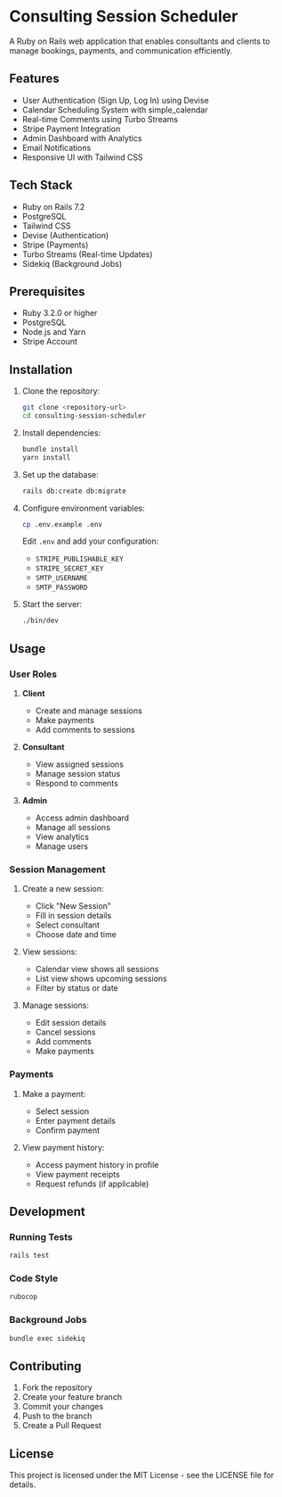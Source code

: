 # Consulting Session Scheduler

A Ruby on Rails web application that enables consultants and clients to manage bookings, payments, and communication efficiently.

## Features

- User Authentication (Sign Up, Log In) using Devise
- Calendar Scheduling System with simple_calendar
- Real-time Comments using Turbo Streams
- Stripe Payment Integration
- Admin Dashboard with Analytics
- Email Notifications
- Responsive UI with Tailwind CSS

## Tech Stack

- Ruby on Rails 7.2
- PostgreSQL
- Tailwind CSS
- Devise (Authentication)
- Stripe (Payments)
- Turbo Streams (Real-time Updates)
- Sidekiq (Background Jobs)

## Prerequisites

- Ruby 3.2.0 or higher
- PostgreSQL
- Node.js and Yarn
- Stripe Account

## Installation

1. Clone the repository:
   ```bash
   git clone <repository-url>
   cd consulting-session-scheduler
   ```

2. Install dependencies:
   ```bash
   bundle install
   yarn install
   ```

3. Set up the database:
   ```bash
   rails db:create db:migrate
   ```

4. Configure environment variables:
   ```bash
   cp .env.example .env
   ```
   Edit `.env` and add your configuration:
   - `STRIPE_PUBLISHABLE_KEY`
   - `STRIPE_SECRET_KEY`
   - `SMTP_USERNAME`
   - `SMTP_PASSWORD`

5. Start the server:
   ```bash
   ./bin/dev
   ```

## Usage

### User Roles

1. **Client**
   - Create and manage sessions
   - Make payments
   - Add comments to sessions

2. **Consultant**
   - View assigned sessions
   - Manage session status
   - Respond to comments

3. **Admin**
   - Access admin dashboard
   - Manage all sessions
   - View analytics
   - Manage users

### Session Management

1. Create a new session:
   - Click "New Session"
   - Fill in session details
   - Select consultant
   - Choose date and time

2. View sessions:
   - Calendar view shows all sessions
   - List view shows upcoming sessions
   - Filter by status or date

3. Manage sessions:
   - Edit session details
   - Cancel sessions
   - Add comments
   - Make payments

### Payments

1. Make a payment:
   - Select session
   - Enter payment details
   - Confirm payment

2. View payment history:
   - Access payment history in profile
   - View payment receipts
   - Request refunds (if applicable)

## Development

### Running Tests

```bash
rails test
```

### Code Style

```bash
rubocop
```

### Background Jobs

```bash
bundle exec sidekiq
```

## Contributing

1. Fork the repository
2. Create your feature branch
3. Commit your changes
4. Push to the branch
5. Create a Pull Request

## License

This project is licensed under the MIT License - see the LICENSE file for details.


